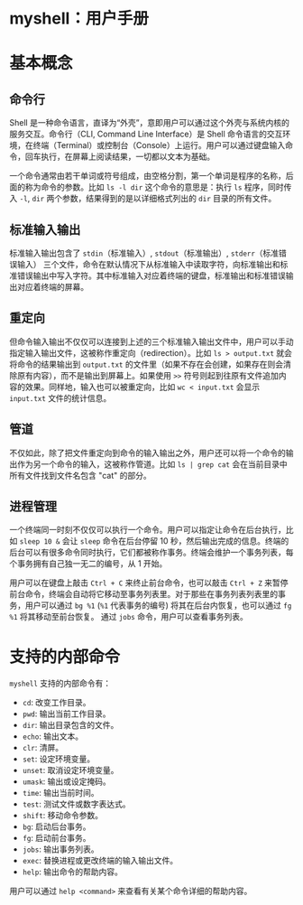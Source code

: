 # myshell：用户手册

# 基本概念

## 命令行

Shell 是一种命令语言，直译为“外壳”，意即用户可以通过这个外壳与系统内核的服务交互。命令行（CLI, Command Line Interface）是 Shell 命令语言的交互环境，在终端（Terminal）或控制台（Console）上运行。用户可以通过键盘输入命令，回车执行，在屏幕上阅读结果，一切都以文本为基础。

一个命令通常由若干单词或符号组成，由空格分割，第一个单词是程序的名称，后面的称为命令的参数。比如 `ls -l dir` 这个命令的意思是：执行 `ls` 程序，同时传入 `-l`, `dir` 两个参数，结果得到的是以详细格式列出的 `dir` 目录的所有文件。

## 标准输入输出

标准输入输出包含了 `stdin`（标准输入）, `stdout`（标准输出）, `stderr`（标准错误输入） 三个文件，命令在默认情况下从标准输入中读取字符，向标准输出和标准错误输出中写入字符。其中标准输入对应着终端的键盘，标准输出和标准错误输出对应着终端的屏幕。

## 重定向

但命令输入输出不仅仅可以连接到上述的三个标准输入输出文件中，用户可以手动指定输入输出文件，这被称作重定向（redirection）。比如 `ls > output.txt` 就会将命令的结果输出到 `output.txt` 的文件里（如果不存在会创建，如果存在则会清除原有内容），而不是输出到屏幕上。如果使用 `>>` 符号则起到往原有文件追加内容的效果。同样地，输入也可以被重定向，比如 `wc < input.txt` 会显示 `input.txt` 文件的统计信息。

## 管道

不仅如此，除了把文件重定向到命令的输入输出之外，用户还可以将一个命令的输出作为另一个命令的输入，这被称作管道。比如 `ls | grep cat` 会在当前目录中所有文件找到文件名包含 "cat" 的部分。

## 进程管理

一个终端同一时刻不仅仅可以执行一个命令。用户可以指定让命令在后台执行，比如 `sleep 10 &` 会让 `sleep` 命令在后台停留 10 秒，然后输出完成的信息。终端的后台可以有很多命令同时执行，它们都被称作事务。终端会维护一个事务列表，每个事务拥有自己独一无二的编号，从 1 开始。

用户可以在键盘上敲击 `Ctrl + C` 来终止前台命令，也可以敲击 `Ctrl + Z` 来暂停前台命令，终端会自动将它移动至事务列表里。对于那些在事务列表列表里的事务，用户可以通过 `bg %1` (`%1` 代表事务的编号) 将其在后台内恢复，也可以通过 `fg %1` 将其移动至前台恢复。
通过 `jobs` 命令，用户可以查看事务列表。

# 支持的内部命令

`myshell` 支持的内部命令有：

- `cd`: 改变工作目录。
- `pwd`: 输出当前工作目录。
- `dir`: 输出目录包含的文件。
- `echo`: 输出文本。
- `clr`: 清屏。
- `set`: 设定环境变量。
- `unset`: 取消设定环境变量。
- `umask`: 输出或设定掩码。
- `time`: 输出当前时间。
- `test`: 测试文件或数字表达式。
- `shift`: 移动命令参数。
- `bg`: 启动后台事务。
- `fg`: 启动前台事务。
- `jobs`: 输出事务列表。
- `exec`: 替换进程或更改终端的输入输出文件。
- `help`: 输出命令的帮助内容。

用户可以通过 `help <command>` 来查看有关某个命令详细的帮助内容。
